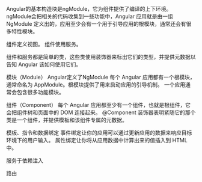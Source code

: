 Angular的基本构造块是ngModule，它为组件提供了编译的上下环境。ngModule会把相关的代码收集到一些功能中，Angular 应用就是由一组 NgModule 定义出的，应用至少会有一个用于引导应用的根模块，通常还会有很多特性模块。

组件定义视图。
组件使用服务。

组件和服务都是简单的类，这些类使用装饰器来标出它们的类型，并提供元数据以告知 Angular 该如何使用它们。

模块（Module）
Angular定义了NgModule
每个 Angular 应用都有一个根模块，通常命名为 AppModule。根模块提供了用来启动应用的引导机制。 一个应用通常会包含很多功能模块。

组件（Component）
每个 Angular 应用都至少有一个组件，也就是根组件，它会把组件树和页面中的 DOM 连接起来。
@Component 装饰器表明紧随它的那个类是一个组件，并提供模板和该组件专属的元数据。

模板、指令和数据绑定
事件绑定让你的应用可以通过更新应用的数据来响应目标环境下的用户输入。
属性绑定让你将从应用数据中计算出来的值插入到 HTML 中。

服务于依赖注入

路由